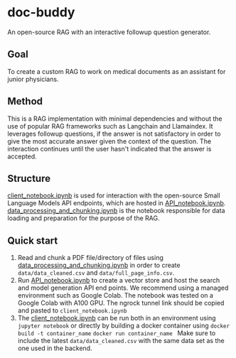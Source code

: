 # doc-buddy
An open-source RAG with an interactive followup question generator.

## Goal
To create a custom RAG to work on medical documents as an assistant for junior physicians.


## Method
This is a RAG implementation with minimal dependencies and without the use of popular RAG frameworks such as Langchain and Llamaindex. It leverages followup questions, if the
answer is not satisfactory in order to give the most accurate answer given the context of the question. The interaction continues until the user hasn't indicated that the answer
is accepted.

## Structure

[client_notebook.ipynb](https://github.com/SimplyVlad/doc-buddy/blob/main/client_notebook.ipynb) is used for interaction with the open-source Small Language Models API endpoints, which are hosted in
[API_notebook.ipynb](https://github.com/SimplyVlad/doc-buddy/blob/main/backend/API_notebook.ipynb).
[data_processing_and_chunking.ipynb](https://github.com/SimplyVlad/doc-buddy/blob/main/data_preparation/data_processing_and_chunking.ipynb) is the notebook responsible for data loading and preparation for the purpose of the RAG.


## Quick start

1. Read and chunk a PDF file/directory of files using [data_processing_and_chunking.ipynb](https://github.com/SimplyVlad/doc-buddy/blob/main/data_preparation/data_processing_and_chunking.ipynb) in order to create ```data/data_cleaned.csv``` and ```data/full_page_info.csv```.
2. Run [API_notebook.ipynb](https://github.com/SimplyVlad/doc-buddy/blob/main/backend/API_notebook.ipynb) to create a vector store and host the search and model generation API end points. We recommend using a managed environment such as Google Colab. The notebook was tested on a
Google Colab with A100 GPU. The ngrock tunnel link should be copied and pasted to ```client_notebook.ipynb```
3. The [client_notebook.ipynb](https://github.com/SimplyVlad/doc-buddy/blob/main/client_notebook.ipynb) can be run both in an environment using ```jupyter notebook``` or directly by building a docker container using
```docker build -t container_name```
```docker run container_name ```
Make sure to include the latest ```data/data_cleaned.csv``` with the same data set as the one used in the backend.